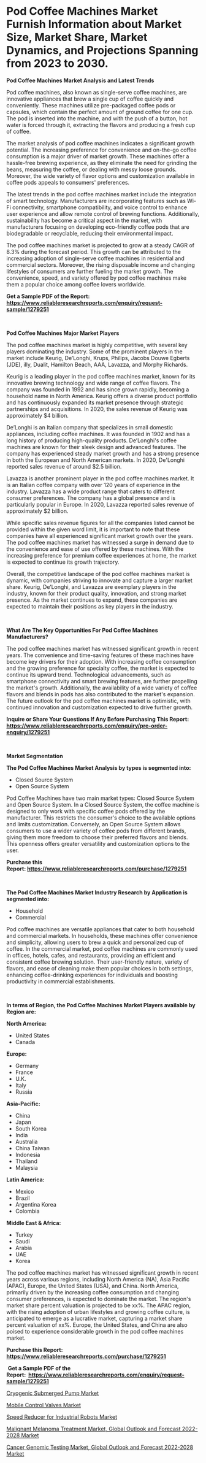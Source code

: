<p><h1>Pod Coffee Machines Market Furnish Information about Market Size, Market Share, Market Dynamics, and Projections Spanning from 2023 to 2030.</h1></p><p><strong>Pod Coffee Machines Market Analysis and Latest Trends</strong></p>
<p><p>Pod coffee machines, also known as single-serve coffee machines, are innovative appliances that brew a single cup of coffee quickly and conveniently. These machines utilize pre-packaged coffee pods or capsules, which contain the perfect amount of ground coffee for one cup. The pod is inserted into the machine, and with the push of a button, hot water is forced through it, extracting the flavors and producing a fresh cup of coffee.</p><p>The market analysis of pod coffee machines indicates a significant growth potential. The increasing preference for convenience and on-the-go coffee consumption is a major driver of market growth. These machines offer a hassle-free brewing experience, as they eliminate the need for grinding the beans, measuring the coffee, or dealing with messy loose grounds. Moreover, the wide variety of flavor options and customization available in coffee pods appeals to consumers' preferences.</p><p>The latest trends in the pod coffee machines market include the integration of smart technology. Manufacturers are incorporating features such as Wi-Fi connectivity, smartphone compatibility, and voice control to enhance user experience and allow remote control of brewing functions. Additionally, sustainability has become a critical aspect in the market, with manufacturers focusing on developing eco-friendly coffee pods that are biodegradable or recyclable, reducing their environmental impact.</p><p>The pod coffee machines market is projected to grow at a steady CAGR of 8.3% during the forecast period. This growth can be attributed to the increasing adoption of single-serve coffee machines in residential and commercial sectors. Moreover, the rising disposable income and changing lifestyles of consumers are further fueling the market growth. The convenience, speed, and variety offered by pod coffee machines make them a popular choice among coffee lovers worldwide.</p></p>
<p><strong>Get a Sample PDF of the Report:&nbsp; <a href="https://www.reliableresearchreports.com/enquiry/request-sample/1279251">https://www.reliableresearchreports.com/enquiry/request-sample/1279251</a></strong></p>
<p>&nbsp;</p>
<p><strong>Pod Coffee Machines Major Market Players</strong></p>
<p><p>The pod coffee machines market is highly competitive, with several key players dominating the industry. Some of the prominent players in the market include Keurig, De’Longhi, Krups, Philips, Jacobs Douwe Egberts (JDE), illy, Dualit, Hamilton Beach, AAA, Lavazza, and Morphy Richards.</p><p>Keurig is a leading player in the pod coffee machines market, known for its innovative brewing technology and wide range of coffee flavors. The company was founded in 1992 and has since grown rapidly, becoming a household name in North America. Keurig offers a diverse product portfolio and has continuously expanded its market presence through strategic partnerships and acquisitions. In 2020, the sales revenue of Keurig was approximately $4 billion.</p><p>De’Longhi is an Italian company that specializes in small domestic appliances, including coffee machines. It was founded in 1902 and has a long history of producing high-quality products. De’Longhi's coffee machines are known for their sleek design and advanced features. The company has experienced steady market growth and has a strong presence in both the European and North American markets. In 2020, De'Longhi reported sales revenue of around $2.5 billion.</p><p>Lavazza is another prominent player in the pod coffee machines market. It is an Italian coffee company with over 120 years of experience in the industry. Lavazza has a wide product range that caters to different consumer preferences. The company has a global presence and is particularly popular in Europe. In 2020, Lavazza reported sales revenue of approximately $2 billion.</p><p>While specific sales revenue figures for all the companies listed cannot be provided within the given word limit, it is important to note that these companies have all experienced significant market growth over the years. The pod coffee machines market has witnessed a surge in demand due to the convenience and ease of use offered by these machines. With the increasing preference for premium coffee experiences at home, the market is expected to continue its growth trajectory.</p><p>Overall, the competitive landscape of the pod coffee machines market is dynamic, with companies striving to innovate and capture a larger market share. Keurig, De’Longhi, and Lavazza are exemplary players in the industry, known for their product quality, innovation, and strong market presence. As the market continues to expand, these companies are expected to maintain their positions as key players in the industry.</p></p>
<p>&nbsp;</p>
<p><strong>What Are The Key Opportunities For Pod Coffee Machines Manufacturers?</strong></p>
<p><p>The pod coffee machines market has witnessed significant growth in recent years. The convenience and time-saving features of these machines have become key drivers for their adoption. With increasing coffee consumption and the growing preference for specialty coffee, the market is expected to continue its upward trend. Technological advancements, such as smartphone connectivity and smart brewing features, are further propelling the market's growth. Additionally, the availability of a wide variety of coffee flavors and blends in pods has also contributed to the market's expansion. The future outlook for the pod coffee machines market is optimistic, with continued innovation and customization expected to drive further growth.</p></p>
<p><strong>Inquire or Share Your Questions If Any Before Purchasing This Report: <a href="https://www.reliableresearchreports.com/enquiry/pre-order-enquiry/1279251">https://www.reliableresearchreports.com/enquiry/pre-order-enquiry/1279251</a></strong></p>
<p>&nbsp;</p>
<p><strong>Market Segmentation</strong></p>
<p><strong>The Pod Coffee Machines Market Analysis by types is segmented into:</strong></p>
<p><ul><li>Closed Source System</li><li>Open Source System</li></ul></p>
<p><p>Pod Coffee Machines have two main market types: Closed Source System and Open Source System. In a Closed Source System, the coffee machine is designed to only work with specific coffee pods offered by the manufacturer. This restricts the consumer's choice to the available options and limits customization. Conversely, an Open Source System allows consumers to use a wider variety of coffee pods from different brands, giving them more freedom to choose their preferred flavors and blends. This openness offers greater versatility and customization options to the user.</p></p>
<p><strong>Purchase this Report:&nbsp;<a href="https://www.reliableresearchreports.com/purchase/1279251">https://www.reliableresearchreports.com/purchase/1279251</a></strong></p>
<p>&nbsp;</p>
<p><strong>The Pod Coffee Machines Market Industry Research by Application is segmented into:</strong></p>
<p><ul><li>Household</li><li>Commercial</li></ul></p>
<p><p>Pod coffee machines are versatile appliances that cater to both household and commercial markets. In households, these machines offer convenience and simplicity, allowing users to brew a quick and personalized cup of coffee. In the commercial market, pod coffee machines are commonly used in offices, hotels, cafes, and restaurants, providing an efficient and consistent coffee brewing solution. Their user-friendly nature, variety of flavors, and ease of cleaning make them popular choices in both settings, enhancing coffee-drinking experiences for individuals and boosting productivity in commercial establishments.</p></p>
<p>&nbsp;</p>
<p><strong>In terms of Region, the Pod Coffee Machines Market Players available by Region are:</strong></p>
<p>
    <p> <strong> North America: </strong>
        <ul>
            <li>United States</li>
            <li>Canada</li>
        </ul>
        </p> 
    <p> <strong> Europe: </strong>
        <ul>
            <li>Germany</li>
            <li>France</li>
            <li>U.K.</li>
            <li>Italy</li>
            <li>Russia</li>
        </ul>
        </p> 
    <p> <strong> Asia-Pacific: </strong>
        <ul>
            <li>China</li>
            <li>Japan</li>
            <li>South Korea</li>
            <li>India</li>
            <li>Australia</li>
            <li>China Taiwan</li>
            <li>Indonesia</li>
            <li>Thailand</li>
            <li>Malaysia</li>
        </ul>
        </p> 
    <p> <strong> Latin America: </strong>
        <ul>
            <li>Mexico</li>
            <li>Brazil</li>
            <li>Argentina Korea</li>
            <li>Colombia</li>
        </ul>
        </p> 
    <p> <strong> Middle East & Africa: </strong>
        <ul>
            <li>Turkey</li>
            <li>Saudi</li>
            <li>Arabia</li>
            <li>UAE</li>
            <li>Korea</li>
        </ul>
    </p>
    </p>
<p><p>The pod coffee machines market has witnessed significant growth in recent years across various regions, including North America (NA), Asia Pacific (APAC), Europe, the United States (USA), and China. North America, primarily driven by the increasing coffee consumption and changing consumer preferences, is expected to dominate the market. The region's market share percent valuation is projected to be xx%. The APAC region, with the rising adoption of urban lifestyles and growing coffee culture, is anticipated to emerge as a lucrative market, capturing a market share percent valuation of xx%. Europe, the United States, and China are also poised to experience considerable growth in the pod coffee machines market.</p></p>
<p><strong>Purchase this Report: <a href="https://www.reliableresearchreports.com/purchase/1279251">https://www.reliableresearchreports.com/purchase/1279251</a></strong></p>
<p>&nbsp;<strong>Get a Sample PDF of the Report:&nbsp;&nbsp;<a href="https://www.reliableresearchreports.com/enquiry/request-sample/1279251">https://www.reliableresearchreports.com/enquiry/request-sample/1279251</a></strong></p>
<p><strong></strong></p>
<p><p><a href="https://www.linkedin.com/pulse/cryogenic-submerged-pump-market-challenges-opportunities/">Cryogenic Submerged Pump Market</a></p><p><a href="https://www.linkedin.com/pulse/mobile-control-valves-market-challenges-opportunities/">Mobile Control Valves Market</a></p><p><a href="https://www.linkedin.com/pulse/speed-reducer-industrial-robots-market-size-2023-2030/">Speed Reducer for Industrial Robots Market</a></p><p><a href="https://medium.com/@jonatanjast6362/malignant-melanoma-treatment-market-global-outlook-and-forecast-2022-2028-market-report-reveals-f68f99068254">Malignant Melanoma Treatment Market, Global Outlook and Forecast 2022-2028 Market</a></p><p><a href="https://medium.com/@reyeshowell655/cancer-genomic-testing-market-global-outlook-and-forecast-2022-2028-market-competitive-analysis-a5fad10fc095">Cancer Genomic Testing Market, Global Outlook and Forecast 2022-2028 Market</a></p></p>
